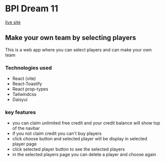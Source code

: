 # BPl Dream 11

[live site](https://app-bpl-dream-11.netlify.app/)

## Make your own team by selecting players

This is a web app where you can select players and can make your own team

### Technologies used

- React (vite)
- React-Toastify
- React prop-types
- Tailwindcss
- Daisyui

### key features

- you can claim unlimited free credit and your credit balance will show top of the navbar
- if you not claim credit you can't buy players
- click choose button and selected player will be display in selected player page
- click selected player button to see the selected players
- in the selected players page you can delete a player and choose again
